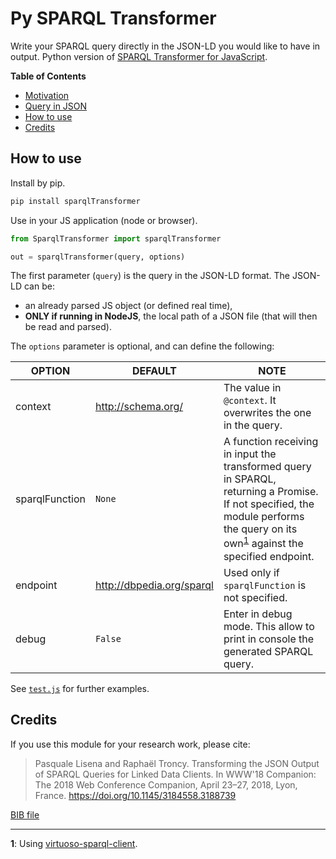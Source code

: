 Py SPARQL Transformer
=====================

Write your SPARQL query directly in the JSON-LD you would like to have in output.
Python version of [SPARQL Transformer for JavaScript](https://github.com/D2KLab/sparql-transformer).

**Table of Contents**

- [Motivation](https://github.com/D2KLab/sparql-transformer#motivation)
- [Query in JSON](https://github.com/D2KLab/sparql-transformer#query-in-json)
- [How to use](#how-to-use)
- [Credits](#credits)


## How to use

Install by pip.

```bash
pip install sparqlTransformer
```
Use in your JS application (node or browser).

```python
from SparqlTransformer import sparqlTransformer

out = sparqlTransformer(query, options)
```

The first parameter (`query`) is the query in the JSON-LD format. The JSON-LD can be:
- an already parsed JS object (or defined real time),
- **ONLY if running in NodeJS**, the local path of a JSON file (that will then be read and parsed).

The `options` parameter is optional, and can define the following:

| OPTION | DEFAULT | NOTE |
| --- | --- | --- |
|context | http://schema.org/ | The value in `@context`. It overwrites the one in the query.|
| sparqlFunction | `None` | A function receiving in input the transformed query in SPARQL, returning a Promise. If not specified, the module performs the query on its own<sup id="a1">[1](#f1)</sup> against the specified endpoint.  |
| endpoint | http://dbpedia.org/sparql | Used only if `sparqlFunction` is not specified. |
| debug | `False` | Enter in debug mode. This allow to print in console the generated SPARQL query. |


See [`test.js`](./test.js) for further examples.


## Credits

If you use this module for your research work, please cite:

> Pasquale Lisena and Raphaël Troncy. Transforming the JSON Output of SPARQL Queries for Linked Data Clients. In WWW'18 Companion: The 2018 Web Conference Companion, April 23–27, 2018, Lyon, France.
https://doi.org/10.1145/3184558.3188739

[BIB file](https://github.com/D2KLab/sparql-transformer/blob/master/lisena2018sparqltransformer.bib)

---

<b id="f1">1</b>: Using [virtuoso-sparql-client](https://github.com/crs4/virtuoso-sparql-client).
